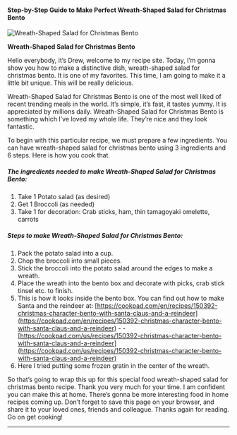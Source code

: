             

#### Step-by-Step Guide to Make Perfect Wreath-Shaped Salad for Christmas Bento

![Wreath-Shaped Salad for Christmas Bento](https://img-global.cpcdn.com/recipes/6031706000719872/751x532cq70/wreath-shaped-salad-for-christmas-bento-recipe-main-photo.jpg)

**Wreath-Shaped Salad for Christmas Bento**

Hello everybody, it’s Drew, welcome to my recipe site. Today, I’m gonna show you how to make a distinctive dish, wreath-shaped salad for christmas bento. It is one of my favorites. This time, I am going to make it a little bit unique. This will be really delicious.

Wreath-Shaped Salad for Christmas Bento is one of the most well liked of recent trending meals in the world. It’s simple, it’s fast, it tastes yummy. It is appreciated by millions daily. Wreath-Shaped Salad for Christmas Bento is something which I’ve loved my whole life. They’re nice and they look fantastic.

To begin with this particular recipe, we must prepare a few ingredients. You can have wreath-shaped salad for christmas bento using 3 ingredients and 6 steps. Here is how you cook that.

##### The ingredients needed to make Wreath-Shaped Salad for Christmas Bento:

1.  Take 1 Potato salad (as desired)
2.  Get 1 Broccoli (as needed)
3.  Take 1 for decoration: Crab sticks, ham, thin tamagoyaki omelette, carrots

##### Steps to make Wreath-Shaped Salad for Christmas Bento:

1.  Pack the potato salad into a cup.
2.  Chop the broccoli into small pieces.
3.  Stick the broccoli into the potato salad around the edges to make a wreath.
4.  Place the wreath into the bento box and decorate with picks, crab stick tinsel etc. to finish.
5.  This is how it looks inside the bento box. You can find out how to make Santa and the reindeer at: [https://cookpad.com/en/recipes/150392-christmas-character-bento-with-santa-claus-and-a-reindeer](https://cookpad.com/en/recipes/150392-christmas-character-bento-with-santa-claus-and-a-reindeer) - - [https://cookpad.com/us/recipes/150392-christmas-character-bento-with-santa-claus-and-a-reindeer](https://cookpad.com/us/recipes/150392-christmas-character-bento-with-santa-claus-and-a-reindeer)
6.  Here I tried putting some frozen gratin in the center of the wreath.

So that’s going to wrap this up for this special food wreath-shaped salad for christmas bento recipe. Thank you very much for your time. I am confident you can make this at home. There’s gonna be more interesting food in home recipes coming up. Don’t forget to save this page on your browser, and share it to your loved ones, friends and colleague. Thanks again for reading. Go on get cooking!

* * *